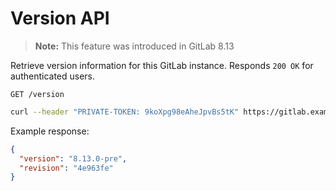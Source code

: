 # Version API

>**Note:** This feature was introduced in GitLab 8.13

Retrieve version information for this GitLab instance. Responds `200 OK` for
authenticated users.

```
GET /version
```

```bash
curl --header "PRIVATE-TOKEN: 9koXpg98eAheJpvBs5tK" https://gitlab.example.com/api/v4/version
```

Example response:

```json
{
  "version": "8.13.0-pre",
  "revision": "4e963fe"
}
```
